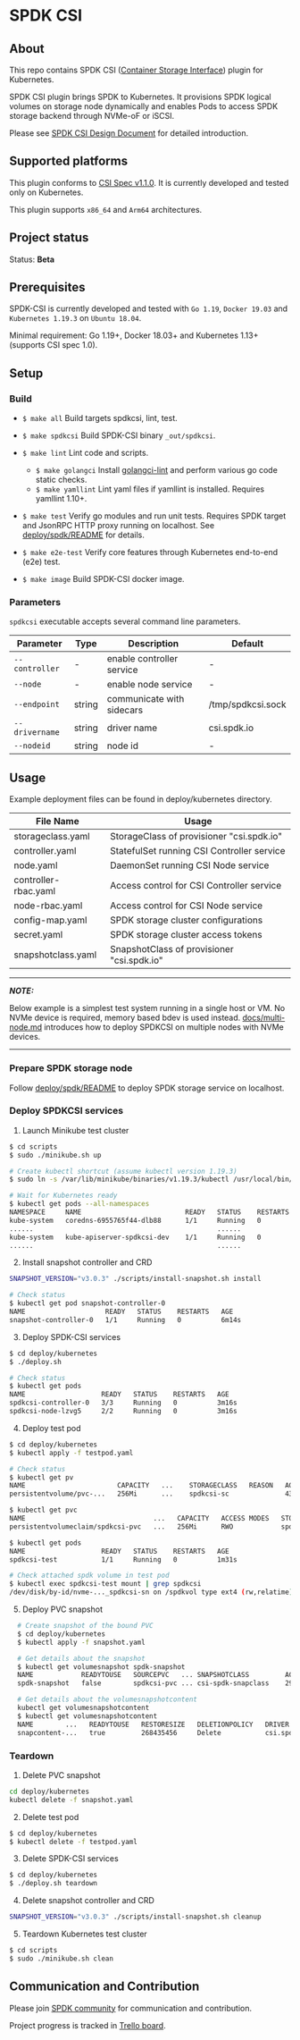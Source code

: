 # SPDK CSI

## About

This repo contains SPDK CSI ([Container Storage Interface](https://github.com/container-storage-interface/)) plugin for Kubernetes.

SPDK CSI plugin brings SPDK to Kubernetes. It provisions SPDK logical volumes on storage node dynamically and enables Pods to access SPDK storage backend through NVMe-oF or iSCSI.

Please see [SPDK CSI Design Document](https://docs.google.com/document/d/1aLi6SkNBp__wjG7YkrZu7DdhoftAquZiWiIOMy3hskY/) for detailed introduction.

## Supported platforms

This plugin conforms to [CSI Spec v1.1.0](https://github.com/container-storage-interface/spec/blob/v1.1.0/spec.md). It is currently developed and tested only on Kubernetes.

This plugin supports `x86_64` and `Arm64` architectures.

## Project status

Status: **Beta**

## Prerequisites

SPDK-CSI is currently developed and tested with `Go 1.19`, `Docker 19.03` and `Kubernetes 1.19.3` on `Ubuntu 18.04`.

Minimal requirement: Go 1.19+, Docker 18.03+ and Kubernetes 1.13+(supports CSI spec 1.0).

## Setup

### Build

- `$ make all`
Build targets spdkcsi, lint, test.

- `$ make spdkcsi`
Build SPDK-CSI binary `_out/spdkcsi`.

- `$ make lint`
Lint code and scripts.
  - `$ make golangci`
Install [golangci-lint](https://github.com/golangci/golangci-lint) and perform various go code static checks.
  - `$ make yamllint`
Lint yaml files if yamllint is installed. Requires yamllint 1.10+.

- `$ make test`
Verify go modules and run unit tests. Requires SPDK target and JsonRPC HTTP proxy running on localhost. See [deploy/spdk/README](deploy/spdk/README.md) for details.

- `$ make e2e-test`
Verify core features through Kubernetes end-to-end (e2e) test.

- `$ make image`
Build SPDK-CSI docker image.

### Parameters

`spdkcsi` executable accepts several command line parameters.

| Parameter      | Type   | Description               | Default           |
| ---------      | ----   | -----------               | -------           |
| `--controller` | -      | enable controller service | -                 |
| `--node`       | -      | enable node service       | -                 |
| `--endpoint`   | string | communicate with sidecars | /tmp/spdkcsi.sock |
| `--drivername` | string | driver name               | csi.spdk.io       |
| `--nodeid`     | string | node id                   | -                 |

## Usage

Example deployment files can be found in deploy/kubernetes directory.

| File Name            | Usage                                      |
| -------------------- | -----                                      |
| storageclass.yaml    | StorageClass of provisioner "csi.spdk.io"  |
| controller.yaml      | StatefulSet running CSI Controller service |
| node.yaml            | DaemonSet running CSI Node service         |
| controller-rbac.yaml | Access control for CSI Controller service  |
| node-rbac.yaml       | Access control for CSI Node service        |
| config-map.yaml      | SPDK storage cluster configurations        |
| secret.yaml          | SPDK storage cluster access tokens         |
| snapshotclass.yaml   | SnapshotClass of provisioner "csi.spdk.io" |

---
**_NOTE:_**

Below example is a simplest test system running in a single host or VM. No NVMe device is required, memory based bdev is used instead.
[docs/multi-node.md](docs/multi-node.md) introduces how to deploy SPDKCSI on multiple nodes with NVMe devices.

---

### Prepare SPDK storage node

Follow [deploy/spdk/README](deploy/spdk/README.md) to deploy SPDK storage service on localhost.

### Deploy SPDKCSI services

1. Launch Minikube test cluster
  ```bash
  $ cd scripts
  $ sudo ./minikube.sh up

  # Create kubectl shortcut (assume kubectl version 1.19.3)
  $ sudo ln -s /var/lib/minikube/binaries/v1.19.3/kubectl /usr/local/bin/kubectl

  # Wait for Kubernetes ready
  $ kubectl get pods --all-namespaces
  NAMESPACE     NAME                          READY   STATUS    RESTARTS   AGE
  kube-system   coredns-6955765f44-dlb88      1/1     Running   0          81s
  ......                                              ......
  kube-system   kube-apiserver-spdkcsi-dev    1/1     Running   0          67s
  ......                                              ......
  ```

2. Install snapshot controller and CRD
  ```bash
  SNAPSHOT_VERSION="v3.0.3" ./scripts/install-snapshot.sh install

  # Check status
  $ kubectl get pod snapshot-controller-0
  NAME                    READY   STATUS    RESTARTS   AGE
  snapshot-controller-0   1/1     Running   0          6m14s
  ```

3. Deploy SPDK-CSI services
  ```bash
  $ cd deploy/kubernetes
  $ ./deploy.sh

  # Check status
  $ kubectl get pods
  NAME                   READY   STATUS    RESTARTS   AGE
  spdkcsi-controller-0   3/3     Running   0          3m16s
  spdkcsi-node-lzvg5     2/2     Running   0          3m16s
  ```

4. Deploy test pod
  ```bash
  $ cd deploy/kubernetes
  $ kubectl apply -f testpod.yaml

  # Check status
  $ kubectl get pv
  NAME                       CAPACITY   ...    STORAGECLASS   REASON   AGE
  persistentvolume/pvc-...   256Mi      ...    spdkcsi-sc              43s

  $ kubectl get pvc
  NAME                                ...   CAPACITY   ACCESS MODES   STORAGECLASS   AGE
  persistentvolumeclaim/spdkcsi-pvc   ...   256Mi      RWO            spdkcsi-sc     44s

  $ kubectl get pods
  NAME                   READY   STATUS    RESTARTS   AGE
  spdkcsi-test           1/1     Running   0          1m31s

  # Check attached spdk volume in test pod
  $ kubectl exec spdkcsi-test mount | grep spdkcsi
  /dev/disk/by-id/nvme-..._spdkcsi-sn on /spdkvol type ext4 (rw,relatime)
  ```

5. Deploy PVC snapshot
```bash
  # Create snapshot of the bound PVC
  $ cd deploy/kubernetes
  $ kubectl apply -f snapshot.yaml

  # Get details about the snapshot
  $ kubectl get volumesnapshot spdk-snapshot
  NAME            READYTOUSE   SOURCEPVC   ... SNAPSHOTCLASS         AGE
  spdk-snapshot   false        spdkcsi-pvc ... csi-spdk-snapclass    29s

  # Get details about the volumesnapshotcontent
  kubectl get volumesnapshotcontent
  $ kubectl get volumesnapshotcontent
  NAME        ...   READYTOUSE   RESTORESIZE   DELETIONPOLICY   DRIVER        VOLUMESNAPSHOTCLASS   VOLUMESNAPSHOT   AGE
  snapcontent-...   true         268435456     Delete           csi.spdk.io   csi-spdk-snapclass    spdk-snapshot    29s
```

### Teardown

1. Delete PVC snapshot
  ```bash
  cd deploy/kubernetes
  kubectl delete -f snapshot.yaml
  ```

2. Delete test pod
  ```bash
  $ cd deploy/kubernetes
  $ kubectl delete -f testpod.yaml
  ```

3. Delete SPDK-CSI services
  ```bash
  $ cd deploy/kubernetes
  $ ./deploy.sh teardown
  ```

4. Delete snapshot controller and CRD
  ```bash
  SNAPSHOT_VERSION="v3.0.3" ./scripts/install-snapshot.sh cleanup
  ```

5. Teardown Kubernetes test cluster
  ```bash
  $ cd scripts
  $ sudo ./minikube.sh clean
  ```

## Communication and Contribution

Please join [SPDK community](https://spdk.io/community/) for communication and contribution.

Project progress is tracked in [Trello board](https://trello.com/b/nBujJzya/kubernetes-integration).
